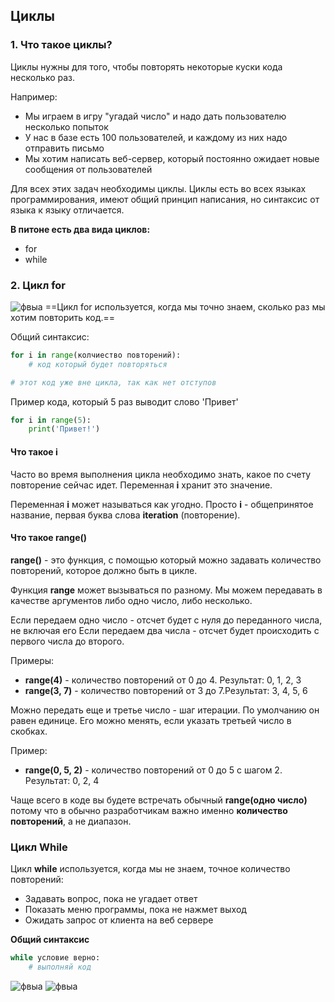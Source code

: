 ## Циклы

### 1. Что такое циклы?

Циклы нужны для того, чтобы повторять некоторые куски кода несколько раз. 

Например: 
- Мы играем в игру "угадай число" и надо дать пользователю несколько попыток 
- У нас в базе есть 100 пользователей, и каждому из них надо отправить письмо
- Мы хотим написать веб-сервер, который постоянно ожидает новые сообщения от пользователей 

Для всех этих задач необходимы циклы. 
Циклы есть во всех языках программирования, имеют общий принцип написания, но синтаксис от языка к языку отличается. 

**В питоне есть два вида циклов:** 
- for 
- while 

### 2. Цикл for
![фвыа](http://images.na4u.ru/static/cicly/1.jpg)
==Цикл for используется, когда мы точно знаем, сколько раз мы хотим повторить код.== 

Общий синтаксис: 

```python
for i in range(колчиество повторений):
	# код который будет повторяться

# этот код уже вне цикла, так как нет отступов
```

Пример кода, который 5 раз выводит слово 'Привет'

```python
for i in range(5):
	print('Привет!')
```

####  Что такое i 

Часто во время выполнения цикла необходимо знать, какое по счету повторение сейчас идет.  Переменная **i** хранит это значение. 

Переменная **i** может называться как угодно. Просто **i** - общепринятое название, первая буква слова **iteration** (повторение). 

####  Что такое range()

**range()** - это функция, с помощью который можно задавать количество повторений, которое должно быть в цикле. 

Функция **range** может вызываться по разному. Мы можем передавать в качестве аргументов либо одно число, либо несколько. 

Если передаем одно число - отсчет будет с нуля до переданного числа, не включая его 
Если передаем два числа - отсчет будет происходить с первого числа до второго. 

Примеры: 
- **range(4)** - количество повторений от 0 до 4. Результат: 0, 1, 2, 3 
- **range(3, 7)** - количество повторений от 3 до 7.Результат: 3, 4, 5, 6

Можно передать еще и третье число - шаг итерации. По умолчанию он равен единице. Его можно менять, если указать третьей число в скобках. 

Пример: 
- **range(0, 5, 2)** - количество повторений от 0 до 5 c шагом 2. Результат: 0, 2, 4

Чаще всего в коде вы будете встречать обычный **range(одно число)** потому что в обычно разработчикам важно именно **количество повторений**, а не диапазон.

### Цикл While

Цикл **while** используется, когда мы не знаем, точное количество повторений: 
- Задавать вопрос, пока не угадает ответ
- Показать меню программы, пока не нажмет выход
- Ожидать запрос от клиента на веб сервере

**Общий синтаксис**

```python
while условие верно: 
	# выполняй код
```



![фвыа](http://images.na4u.ru/static/cicly/3.jpg)
![фвыа](http://images.na4u.ru/static/cicly/2.jpg)


